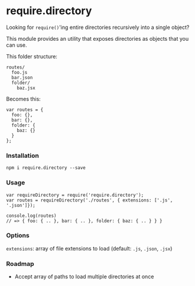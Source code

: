 require.directory
=================

Looking for `require()`'ing entire directories recursively into a single object?

This module provides an utility that exposes directories as objects that you can use. 

This folder structure:

    routes/
      foo.js
      bar.json
      folder/
        baz.jsx

Becomes this:
    
    var routes = {
      foo: {},
      bar: {},
      folder: {
        baz: {}
      }
    };

### Installation

    npm i require.directory --save

### Usage

    var requireDirectory = require('require.directory');
    var routes = requireDirectory('./routes', { extensions: ['.js', '.json']});

    console.log(routes)
    // => { foo: { .. }, bar: { .. }, folder: { baz: { .. } } } 

### Options
`extensions`: array of file extensions to load (default: `.js`, `.json`, `.jsx`)


### Roadmap
* Accept array of paths to load multiple directories at once
